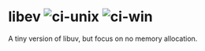 # libev ![ci-unix](https://github.com/qgymib/libev/workflows/ci-unix/badge.svg) ![ci-win](https://github.com/qgymib/libev/workflows/ci-win/badge.svg)
A tiny version of libuv, but focus on no memory allocation.
